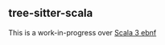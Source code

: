 ## tree-sitter-scala
This is a work-in-progress over [Scala 3 ebnf](https://github.com/lampepfl/dotty/blob/master/docs/docs/internals/syntax.md)
